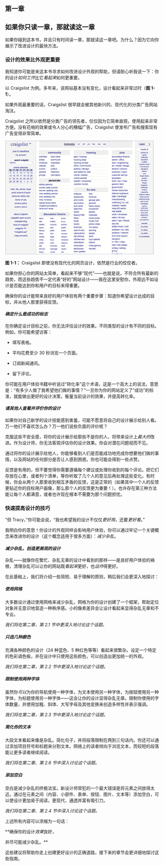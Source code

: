 ## 第一章

## **如果你只读一章，那就读这一章**

如果你碰到这本书，并且只有时间读一章，那就读这一章吧。为什么？因为它向你展示了改进设计的最快方法。

### **设计的效果比外观更重要**

我知道你可能是来这本书寻求如何改进设计外观的帮助，但请耐心听我说一下：你的设计*如何工作*比它*看起来*如何更重要。

以 Craigslist 为例。多年来，该网站基本没有变化，设计看起来非常过时（**图 1-1**）。

如果外观最重要的话，Craigslist 很早就会被其他新兴的、现代化的分类广告网站淘汰。

Craigslist 之所以依然是分类广告的领先者，仅仅因为它简单直观，使用起来非常方便。没有花哨的效果或令人分心的横幅广告，Craigslist 使发布广告和搜索现有广告变得非常简单。

![image](img/01fig01.jpg)

**图 1-1：** Craigslist 即使没有现代化的网页设计，依然是行业的佼佼者。

如果你担心你的网站太简单，看起来不够“现代”——也就是说，不符合所有最新的趋势，而这些趋势不一定代表“好的”网站设计——我在这里安慰你，外观远不如设计是否能达到你和用户的目标来得重要。

确保你的设计能带来良好的用户体验有两个重要步骤：知道你希望设计达成的目标，并从他人那里获得反馈。

#### *确定什么是成功的标志*

在你确定设计目标之前，你无法评估设计的效果。不同类型的设计有不同的目标。例如，你可能希望访客：

+   填写表格。

+   平均花费至少 30 秒浏览一个页面。

+   订阅新闻通讯。

+   留下评论。

你可能在用户体验书籍中听说过“转化率”这个术语，这是一个高大上的说法，意思是：“有多少人做了我希望他们做的事情？”一旦你为你的网站定义了“成功”的标准，就能做出更好的设计决策，衡量当前设计的效果，并提高转化率。

#### *请其他人查看并评价你的设计*

如果你对自己新学的设计技能感到害羞，可能不愿意将自己的设计展示给别人看。万一他们不喜欢怎么办？万一他们说些负面的评价呢？

克服这些不安全感，将你的设计展示给那些不是你的人，将带来设计上*最大的*改进。作为设计师，你无法客观评估你的设计效果。你会对潜在问题视而不见。

通过将你的设计展示给他人，你能够看到人们是否能成功地完成你想要他们做的事情，以及网站的任何部分是否让人感到困惑。你也可能会得到一些点赞。

反馈是有用的，但不要觉得你需要遵循每个建议或处理你收到的每个评论。把它们存放在心里，或者列个清单，等你听取了几个人的意见后再处理这些变化。有时候，你会从两个人那里收到相互矛盾的反馈，这是正常的（如果其中一个人的反馈更贴近你的目标用户画像，那么那个人的反馈更为重要！）。也许存在第三种方法能让每个人都满意，或者也许现在根本不需要为那个问题担忧。

### **快速提高设计的技巧**

“但 Tracy，”你可能会说，“我也希望我的设计不仅仅*更好用*，还要*更好看*。”

我明白你的意思！你设计的外观同样会影响用户体验，你可以通过牢记一个关键概念来改进你的设计（这个概念适用于很多方面）：*减少杂乱*。

#### *减少杂乱，创造更美观的设计*

杂乱——就像你在繁忙、杂乱无章的设计中看到的那样——是良好用户体验的祸根，清理杂乱可以让你的网站既*看起来*更好，也*运作*得更好。

在此基础上，我们将介绍一些简短、易于理解的原则，稍后我们会更深入地探讨：

##### 使用网格

大多数设计通过使用网格来减少杂乱，网格为你的设计创建了一个框架，帮助定位对象并无意识地营造一种秩序感。小的像素差异会让设计看起来显得杂乱无章和不专业。

*我们将在第二章，第 2.1 节中更深入地讨论这个话题。*

##### 只选几种颜色

充满各种颜色的设计（24 种蓝色、5 种红色等等）看起来很繁杂。设定一个特定的色彩调色板，并在设计中只使用这些颜色，可以创造出更加统一的外观。

*我们将在第二章，第 2.2 节中更深入地讨论这个话题。*

##### 限制使用两种字体

虽然你*可以*为你的导航使用一种字体，为文本使用另一种字体，为按钮使用另一种字体，为标题使用另一种字体——这会让你的设计显得杂乱无章。限制你使用的字体数量，并使用加粗、斜体、大写字母及其他变换来创造多样性并表示强调。

*我们将在第二章，第 2.3 节中更深入地讨论这个话题。*

##### 简化你的文本

大段文本看起来像是杂乱。简化句子，并将段落限制在两到三句话内。你还可以通过添加项目符号和标题来分割文本。网络上的读者倾向于浏览文本，而较短的段落能让更多读者继续阅读。

*我们将在第二章、第 2.6 节中深入讨论这个话题。*

##### 添加空白

空白是减少杂乱的终极法宝。新设计师常犯的一个最大错误是将元素之间放得太近。通过在元素之间（内容、小部件、表单、按钮、图片、文本等）添加空白，可以使设计更加易于阅读，更现代、通透并富有吸引力。

*我们将在第二章、第 2.4 节中深入讨论这个话题。*

上述所有内容可以浓缩为一句话：

**确保你的设计*效果*良好，

并尽可能减少杂乱。**

这些建议将帮助你走上创建更好设计的正确道路，接下来的章节会更详细地探讨这些指南。

